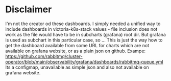 # Disclaimer

I'm not the creator od these dashboards. 
I simply needed a unified way to include dashboards in victoria-k8s-stack values - file inclusion does not work as the file would have to be in subcharts (grafana) root dir.
But grafana is used as subchart in this particular case, so ...
This is just the way how to get the dashboard available from some URL for charts which are not available on grafana website, or as a plain json on github.
Exampe: https://github.com/rabbitmq/cluster-operator/blob/main/observability/grafana/dashboards/rabbitmq-queue.yml
Its a configmap, unavailable as simple json and also not available on grafana website.
